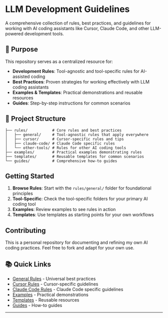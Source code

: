 # LLM Development Guidelines

A comprehensive collection of rules, best practices, and guidelines for working with AI coding assistants like Cursor, Claude Code, and other LLM-powered development tools.

## 🎯 Purpose

This repository serves as a centralized resource for:

- **Development Rules**: Tool-agnostic and tool-specific rules for AI-assisted coding
- **Best Practices**: Proven strategies for working effectively with LLM coding assistants
- **Examples & Templates**: Practical demonstrations and reusable resources
- **Guides**: Step-by-step instructions for common scenarios

## 📁 Project Structure

```
├── rules/           # Core rules and best practices
│   ├── general/     # Tool-agnostic rules that apply everywhere
│   ├── cursor/      # Cursor-specific rules and tips
│   ├── claude-code/ # Claude Code specific rules
│   └── other-tools/ # Rules for other AI coding tools
├── examples/        # Practical examples demonstrating rules
├── templates/       # Reusable templates for common scenarios
└── guides/          # Comprehensive how-to guides
```

## Getting Started

1. **Browse Rules**: Start with the `rules/general/` folder for foundational principles
2. **Tool-Specific**: Check the tool-specific folders for your primary AI coding tool
3. **Examples**: Review examples to see rules in action
4. **Templates**: Use templates as starting points for your own workflows

## Contributing

This is a personal repository for documenting and refining my own AI coding practices. Feel free to fork and adapt for your own use.

## 📚 Quick Links

- [General Rules](rules/general/) - Universal best practices
- [Cursor Rules](rules/cursor/) - Cursor-specific guidelines
- [Claude Code Rules](rules/claude-code/) - Claude Code specific guidelines
- [Examples](examples/) - Practical demonstrations
- [Templates](templates/) - Reusable resources
- [Guides](guides/) - How-to guides

---
